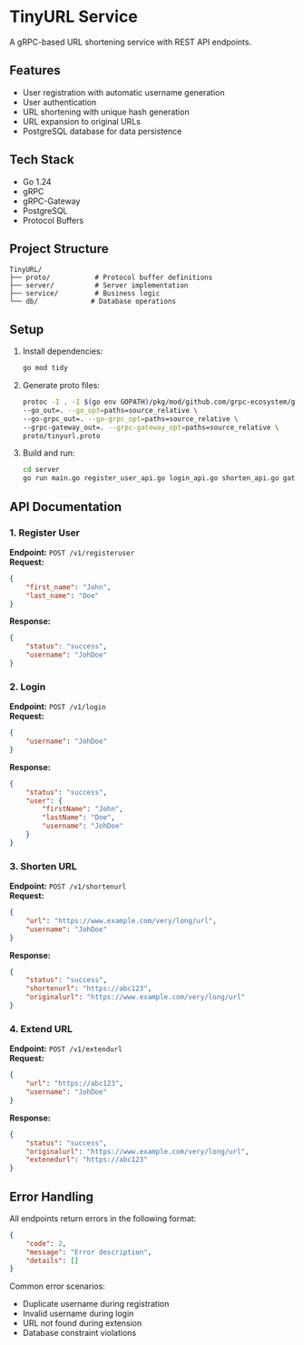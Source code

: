 # TinyURL Service

A gRPC-based URL shortening service with REST API endpoints.

## Features
- User registration with automatic username generation
- User authentication
- URL shortening with unique hash generation
- URL expansion to original URLs
- PostgreSQL database for data persistence

## Tech Stack
- Go 1.24
- gRPC
- gRPC-Gateway
- PostgreSQL
- Protocol Buffers

## Project Structure
```
TinyURL/
├── proto/           # Protocol buffer definitions
├── server/          # Server implementation
├── service/         # Business logic
└── db/             # Database operations
```

## Setup
1. Install dependencies:
   ```bash
   go mod tidy
   ```

2. Generate proto files:
   ```bash
   protoc -I . -I $(go env GOPATH)/pkg/mod/github.com/grpc-ecosystem/grpc-gateway@v1.16.0/third_party/googleapis \
   --go_out=. --go_opt=paths=source_relative \
   --go-grpc_out=. --go-grpc_opt=paths=source_relative \
   --grpc-gateway_out=. --grpc-gateway_opt=paths=source_relative \
   proto/tinyurl.proto
   ```

3. Build and run:
   ```bash
   cd server
   go run main.go register_user_api.go login_api.go shorten_api.go gateway.go
   ```

## API Documentation

### 1. Register User
**Endpoint:** `POST /v1/registeruser`  
**Request:**
```json
{
    "first_name": "John",
    "last_name": "Doe"
}
```
**Response:**
```json
{
    "status": "success",
    "username": "JohDoe"
}
```

### 2. Login
**Endpoint:** `POST /v1/login`  
**Request:**
```json
{
    "username": "JohDoe"
}
```
**Response:**
```json
{
    "status": "success",
    "user": {
        "firstName": "John",
        "lastName": "Doe",
        "username": "JohDoe"
    }
}
```

### 3. Shorten URL
**Endpoint:** `POST /v1/shortenurl`  
**Request:**
```json
{
    "url": "https://www.example.com/very/long/url",
    "username": "JohDoe"
}
```
**Response:**
```json
{
    "status": "success",
    "shortenurl": "https://abc123",
    "originalurl": "https://www.example.com/very/long/url"
}
```

### 4. Extend URL
**Endpoint:** `POST /v1/extendurl`  
**Request:**
```json
{
    "url": "https://abc123",
    "username": "JohDoe"
}
```
**Response:**
```json
{
    "status": "success",
    "originalurl": "https://www.example.com/very/long/url",
    "extenedurl": "https://abc123"
}
```

## Error Handling
All endpoints return errors in the following format:
```json
{
    "code": 2,
    "message": "Error description",
    "details": []
}
```

Common error scenarios:
- Duplicate username during registration
- Invalid username during login
- URL not found during extension
- Database constraint violations 